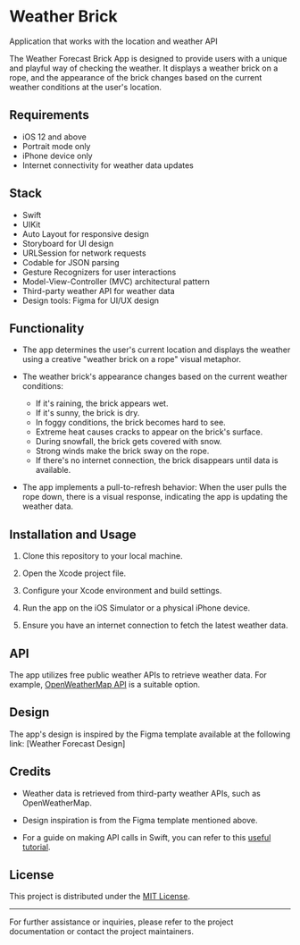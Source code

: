 # Weather Brick
Application that works with the location and weather API

The Weather Forecast Brick App is designed to provide users with a unique and playful way of checking the weather. It displays a weather brick on a rope, and the appearance of the brick changes based on the current weather conditions at the user's location.

## Requirements

- iOS 12 and above
- Portrait mode only
- iPhone device only
- Internet connectivity for weather data updates

## Stack

- Swift
- UIKit
- Auto Layout for responsive design
- Storyboard for UI design
- URLSession for network requests
- Codable for JSON parsing
- Gesture Recognizers for user interactions
- Model-View-Controller (MVC) architectural pattern
- Third-party weather API for weather data
- Design tools: Figma for UI/UX design

## Functionality

- The app determines the user's current location and displays the weather using a creative "weather brick on a rope" visual metaphor.

- The weather brick's appearance changes based on the current weather conditions:
  - If it's raining, the brick appears wet.
  - If it's sunny, the brick is dry.
  - In foggy conditions, the brick becomes hard to see.
  - Extreme heat causes cracks to appear on the brick's surface.
  - During snowfall, the brick gets covered with snow.
  - Strong winds make the brick sway on the rope.
  - If there's no internet connection, the brick disappears until data is available.

- The app implements a pull-to-refresh behavior: When the user pulls the rope down, there is a visual response, indicating the app is updating the weather data.

## Installation and Usage

1. Clone this repository to your local machine.

2. Open the Xcode project file.

3. Configure your Xcode environment and build settings.

4. Run the app on the iOS Simulator or a physical iPhone device.

5. Ensure you have an internet connection to fetch the latest weather data.

## API

The app utilizes free public weather APIs to retrieve weather data. For example, [OpenWeatherMap API](https://openweathermap.org/api) is a suitable option.

## Design

The app's design is inspired by the Figma template available at the following link: [Weather Forecast Design]

## Credits

- Weather data is retrieved from third-party weather APIs, such as OpenWeatherMap.

- Design inspiration is from the Figma template mentioned above.

- For a guide on making API calls in Swift, you can refer to this [useful tutorial](https://www.swiftwithvincent.com/blog/how-to-write-your-first-api-call-in-swift).

## License

This project is distributed under the [MIT License](https://github.com/stavraty/WeatherBrick/blob/dev/LICENCE).

---

For further assistance or inquiries, please refer to the project documentation or contact the project maintainers.
